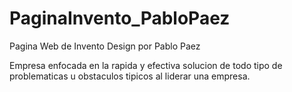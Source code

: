 # PaginaInvento_PabloPaez
Pagina Web de Invento Design por Pablo Paez

Empresa enfocada en la rapida y efectiva solucion de todo tipo de problematicas u obstaculos tipicos al liderar una empresa.
